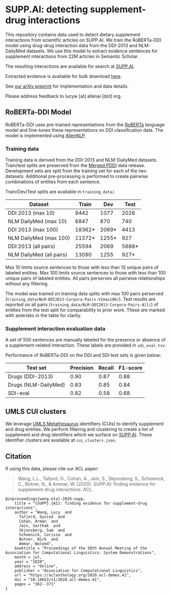 # SUPP.AI: detecting supplement-drug interactions

This repository contains data used to detect dietary supplement interactions from scientific articles on SUPP.AI. We train the RoBERTa-DDI model using drug-drug interaction data from the DDI-2013 and NLM-DailyMed datasets. We use this model to extract evidence sentences for supplement interactions from 22M articles in Semantic Scholar.

The resulting interactions are available for search at [SUPP.AI](https://supp.ai/).

Extracted evidence is available for bulk download [here](https://api.semanticscholar.org/supp/).

See [our arXiv preprint](https://arxiv.org/abs/1909.08135v1) for implementation and data details.

Please address feedback to lucyw [at] allenai [dot] org.

## RoBERTa-DDI Model

RoBERTa-DDI uses pre-trained representations from the [RoBERTa](https://arxiv.org/abs/1907.11692) language model and fine-tunes these representations on DDI classification data. The model is implemented using [AllenNLP](https://github.com/allenai/allennlp).

### Training data

Training data is derived from the DDI-2013 and NLM-DailyMed datasets. Train/test splits are preserved from the [Merged PDDI](https://github.com/dbmi-pitt/Merged-PDDI) data release. Development sets are split from the training set for each of the two datasets. Additional pre-processing is performed to create pairwise combinations of entities from each sentence.

Train/Dev/Test splits are available in `training_data/`.

| Dataset | Train | Dev | Test |
|----------|-----------|--------|----------|
| DDI 2013 (max 10) | 9442 | 1077 | 2026 |
| NLM DailyMed (max 10) | 6847 | 870 | 740 |
| DDI 2013 (max 100) | 18362* | 2069* | 4413 |
| NLM DailyMed (max 100) | 11372* | 1255* | 927 |
| DDI 2013 (all pairs) | 25594 | 2069 | 5688* |
| NLM DailyMed (all pairs) | 13090 | 1255 | 927* |

Max 10 limits source sentences to those with less than 10 unique pairs of labeled entities. Max 100 limits source sentences to those with less than 100 unique pairs of labeled entities. All pairs perserves all pairwise relationships without any filtering.

The model was trained on training data splits with max 100 pairs perserved (`training_data/NLM-DDI2013-Corpora-Pairs-V1max100/`). Test results are reported on all pairs (`training_data/NLM-DDI2013-Corpora-Pairs-All/`) of entities from the test split for comparability to prior work. These are marked with asterisks in the table for clarity.

### Supplement interaction evaluation data

A set of 500 sentences are manually labeled for the presence or absence of a supplement-related interaction. These labels are provided in `sdi_eval.tsv`.

Performance of RoBERTa-DDI on the DDI and SDI test sets is given below:

| Test set | Precision | Recall | F1-score |
|----------|-----------|--------|----------|
| Drugs (DDI-2013) | 0.90 | 0.87 | 0.88 |
| Drugs (NLM-DailyMed) | 0.83 | 0.85 | 0.84 |
| SDI-eval | 0.82 | 0.58 | 0.68 |


## UMLS CUI clusters

We leverage [UMLS Metathesaurus](https://www.nlm.nih.gov/research/umls/knowledge_sources/metathesaurus/index.html) identifiers (CUIs) to identify supplement and drug entities. We perform filtering and clustering to create a list of supplement and drug identifiers which we surface on [SUPP.AI](https://supp.ai/). These identifier clusters are available at `cui_clusters.json`.

## Citation

If using this data, please cite our ACL paper:

> Wang, L.L., Tafjord, O., Cohan, A., Jain, S., Skjonsberg, S., Schoenick, C., Botner, N., & Ammar, W. (2020). SUPP.AI: finding evidence for supplement-drug interactions. ACL.

```
@inproceedings{wang-etal-2020-supp,
    title = "{SUPP}.{AI}: finding evidence for supplement-drug interactions",
    author = "Wang, Lucy  and
      Tafjord, Oyvind  and
      Cohan, Arman  and
      Jain, Sarthak  and
      Skjonsberg, Sam  and
      Schoenick, Carissa  and
      Botner, Nick  and
      Ammar, Waleed",
    booktitle = "Proceedings of the 58th Annual Meeting of the Association for Computational Linguistics: System Demonstrations",
    month = jul,
    year = "2020",
    address = "Online",
    publisher = "Association for Computational Linguistics",
    url = "https://aclanthology.org/2020.acl-demos.41",
    doi = "10.18653/v1/2020.acl-demos.41",
    pages = "362--371"
}
```